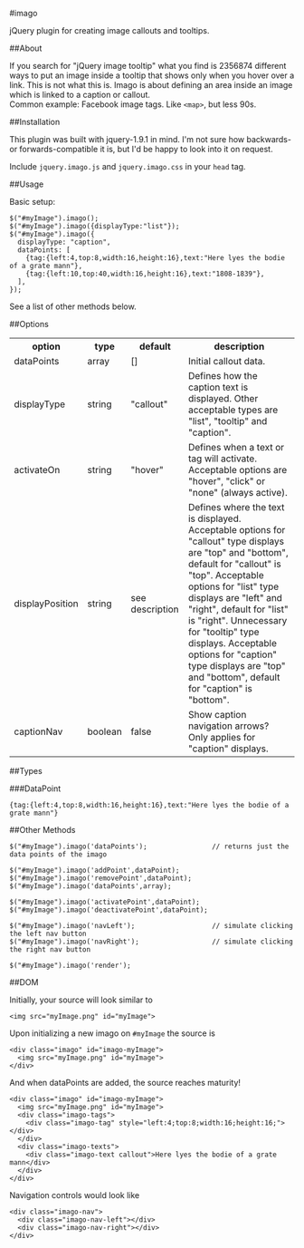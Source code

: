 #imago

jQuery plugin for creating image callouts and tooltips.

##About

If you search for "jQuery image tooltip" what you find is 2356874 different ways to put an image inside a tooltip that shows only when you hover over a link. This is not what this is. Imago is about defining an area inside an image which is linked to a caption or callout.  
Common example: Facebook image tags.  Like `<map>`, but less 90s.

##Installation

This plugin was built with jquery-1.9.1 in mind. I'm not sure how backwards- or forwards-compatible it is, but I'd be happy to look into it on request.

Include `jquery.imago.js` and `jquery.imago.css` in your `head` tag.

##Usage

Basic setup:

    $("#myImage").imago();
    $("#myImage").imago({displayType:"list"});
    $("#myImage").imago({
      displayType: "caption",
      dataPoints: [
        {tag:{left:4,top:8,width:16,height:16},text:"Here lyes the bodie of a grate mann"},
        {tag:{left:10,top:40,width:16,height:16},text:"1808-1839"},
      ],
    });
    
See a list of other methods below.

##Options

<table>
  <tr>
    <th>option</th>
    <th>type</th>
    <th>default</th>
    <th>description</th>
  </tr>
  <tr>
    <td>dataPoints</td>
    <td>array</td>
    <td>[]</td>
    <td>Initial callout data.</td>
  </tr>
  <tr>
    <td>displayType</td>
    <td>string</td>
    <td>"callout"</td>
    <td>Defines how the caption text is displayed. Other acceptable types are "list", "tooltip" and "caption".</td>
  </tr>
  <tr>
    <td>activateOn</td>
    <td>string</td>
    <td>"hover"</td>
    <td>Defines when a text or tag will activate. Acceptable options are "hover", "click" or "none" (always active).</td>
  </tr>
  <tr>
    <td>displayPosition</td>
    <td>string</td>
    <td>see description</td>
    <td>Defines where the text is displayed. Acceptable options for "callout" type displays are "top" and "bottom", default for "callout" is "top". Acceptable options for "list" type displays are "left" and "right", default for "list" is "right". Unnecessary for "tooltip" type displays. Acceptable options for "caption" type displays are "top" and "bottom", default for "caption" is "bottom".</td>
  </tr>
  <tr>
    <td>captionNav</td>
    <td>boolean</td>
    <td>false</td>
    <td>Show caption navigation arrows? Only applies for "caption" displays.</td>
  </tr>
</table>

##Types

###DataPoint

`{tag:{left:4,top:8,width:16,height:16},text:"Here lyes the bodie of a grate mann"}`

##Other Methods

    $("#myImage").imago('dataPoints');                // returns just the data points of the imago
    
    $("#myImage").imago('addPoint',dataPoint);
    $("#myImage").imago('removePoint',dataPoint);
    $("#myImage").imago('dataPoints',array);
    
    $("#myImage").imago('activatePoint',dataPoint);
    $("#myImage").imago('deactivatePoint',dataPoint);
    
    $("#myImage").imago('navLeft');                   // simulate clicking the left nav button
    $("#myImage").imago('navRight');                  // simulate clicking the right nav button
    
    $("#myImage").imago('render');

##DOM

Initially, your source will look similar to

    <img src="myImage.png" id="myImage">

Upon initializing a new imago on `#myImage` the source is

    <div class="imago" id="imago-myImage">
      <img src="myImage.png" id="myImage">
    </div>

And when dataPoints are added, the source reaches maturity!

    <div class="imago" id="imago-myImage">
      <img src="myImage.png" id="myImage">
      <div class="imago-tags">
        <div class="imago-tag" style="left:4;top:8;width:16;height:16;"></div>
      </div>
      <div class="imago-texts">
        <div class="imago-text callout">Here lyes the bodie of a grate mann</div>
      </div>
    </div>

Navigation controls would look like

    <div class="imago-nav">
      <div class="imago-nav-left"></div>
      <div class="imago-nav-right"></div>
    </div>
